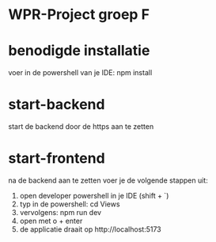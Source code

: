 # WPR-Project groep F

# benodigde installatie
voer in de powershell van je IDE: npm install

# start-backend
start de backend door de https aan te zetten

# start-frontend
na de backend aan te zetten voer je de volgende stappen uit:
1. open developer powershell in je IDE (shift + `)
2. typ in de powershell: cd Views
3. vervolgens: npm run dev
4. open met o + enter
5. de applicatie draait op http://localhost:5173 
